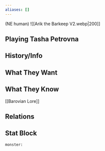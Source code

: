 ```yaml
---
aliases: []
---
```

(NE human)
![[Arik the Barkeep V2.webp|200]]
## Playing Tasha Petrovna

## History/Info

## What They Want

## What They Know
[[Barovian Lore]]

## Relations

## Stat Block

```statblock
monster:
```

```dataviewjs
```
